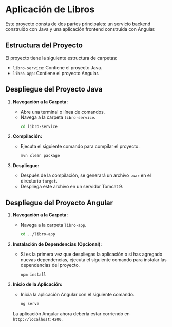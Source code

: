 # Aplicación de Libros

Este proyecto consta de dos partes principales: un servicio backend construido con Java y una aplicación frontend construida con Angular.

## Estructura del Proyecto

El proyecto tiene la siguiente estructura de carpetas:

- `libro-service`: Contiene el proyecto Java.
- `libro-app`: Contiene el proyecto Angular.

## Despliegue del Proyecto Java

1. **Navegación a la Carpeta:**
   - Abre una terminal o línea de comandos.
   - Navega a la carpeta `libro-service`.
     ```bash
     cd libro-service
     ```

2. **Compilación:**
   - Ejecuta el siguiente comando para compilar el proyecto.
     ```bash
     mvn clean package
     ```

3. **Despliegue:**
   - Después de la compilación, se generará un archivo `.war` en el directorio `target`.
   - Despliega este archivo en un servidor Tomcat 9.

## Despliegue del Proyecto Angular

1. **Navegación a la Carpeta:**
   - Navega a la carpeta `libro-app`.
     ```bash
     cd ../libro-app
     ```

2. **Instalación de Dependencias (Opcional):**
   - Si es la primera vez que despliegas la aplicación o si has agregado nuevas dependencias, ejecuta el siguiente comando para instalar las dependencias del proyecto.
     ```bash
     npm install
     ```

3. **Inicio de la Aplicación:**
   - Inicia la aplicación Angular con el siguiente comando.
     ```bash
     ng serve
     ```

   La aplicación Angular ahora debería estar corriendo en `http://localhost:4200`.
